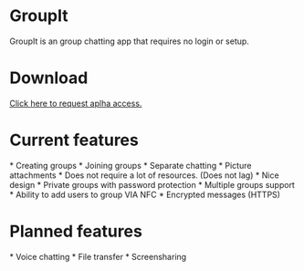 <h1>GroupIt</h1>

GroupIt is an group chatting app that requires no login or setup. 

<h1>Download</h1>

[Click here to request aplha access.](https://groups.google.com/forum/#!forum/groupitiohttps://groups.google.com/forum/#!forum/groupitio) 

<h1>Current features</h1>
* Creating groups
* Joining groups
* Separate chatting
* Picture attachments
* Does not require a lot of resources. (Does not lag)
* Nice design
* Private groups with password protection
* Multiple groups support 
* Ability to add users to group VIA NFC
* Encrypted messages (HTTPS)


<h1>Planned features</h1>
* Voice chatting
* File transfer
* Screensharing
